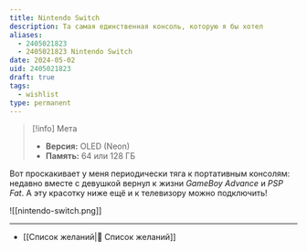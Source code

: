 ```yaml
---
title: Nintendo Switch
description: Та самая единственная консоль, которую я бы хотел
aliases:
  - 2405021823
  - 2405021823 Nintendo Switch
date: 2024-05-02
uid: 2405021823
draft: true
tags:
  - wishlist
type: permanent
---
```


> [!info] Мета
> - **Версия:** OLED (Neon)
> - **Память:** 64 или 128 ГБ

Вот проскакивает у меня периодически тяга к портативным консолям: недавно вместе с девушкой вернул к жизни *GameBoy Advance* и *PSP Fat*. А эту красотку ниже ещё и к телевизору можно подключить!

![[nintendo-switch.png]]

---

- [[Список желаний|🎁 Список желаний]]
